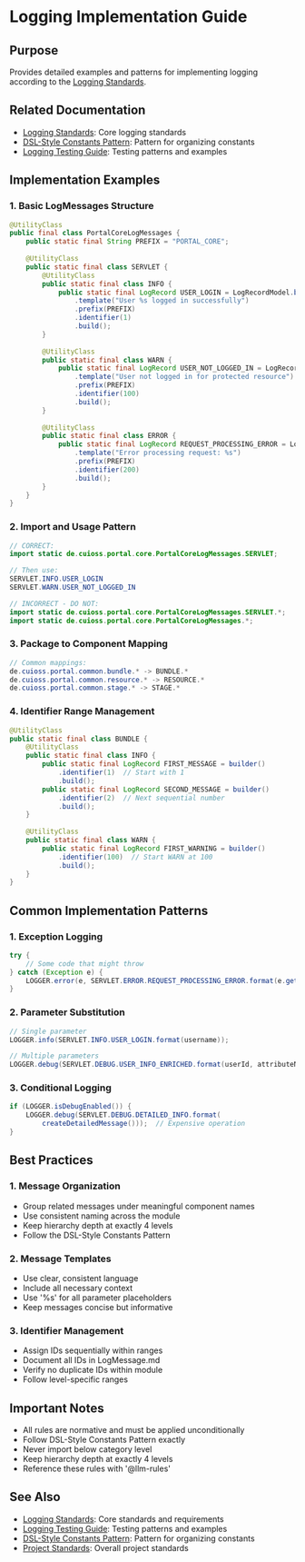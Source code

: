 # Logging Implementation Guide

## Purpose
Provides detailed examples and patterns for implementing logging according to the [Logging Standards](../core/standards/logging-standards.md).

## Related Documentation
- [Logging Standards](../core/standards/logging-standards.md): Core logging standards
- [DSL-Style Constants Pattern](./dsl-style-constants.md): Pattern for organizing constants
- [Logging Testing Guide](../testing/logging-testing.md): Testing patterns and examples

## Implementation Examples

### 1. Basic LogMessages Structure
```java
@UtilityClass
public final class PortalCoreLogMessages {
    public static final String PREFIX = "PORTAL_CORE";
    
    @UtilityClass
    public static final class SERVLET {
        @UtilityClass
        public static final class INFO {
            public static final LogRecord USER_LOGIN = LogRecordModel.builder()
                .template("User %s logged in successfully")
                .prefix(PREFIX)
                .identifier(1)
                .build();
        }
        
        @UtilityClass
        public static final class WARN {
            public static final LogRecord USER_NOT_LOGGED_IN = LogRecordModel.builder()
                .template("User not logged in for protected resource")
                .prefix(PREFIX)
                .identifier(100)
                .build();
        }
        
        @UtilityClass
        public static final class ERROR {
            public static final LogRecord REQUEST_PROCESSING_ERROR = LogRecordModel.builder()
                .template("Error processing request: %s")
                .prefix(PREFIX)
                .identifier(200)
                .build();
        }
    }
}
```

### 2. Import and Usage Pattern
```java
// CORRECT:
import static de.cuioss.portal.core.PortalCoreLogMessages.SERVLET;

// Then use:
SERVLET.INFO.USER_LOGIN
SERVLET.WARN.USER_NOT_LOGGED_IN

// INCORRECT - DO NOT:
import static de.cuioss.portal.core.PortalCoreLogMessages.SERVLET.*;
import static de.cuioss.portal.core.PortalCoreLogMessages.*;
```

### 3. Package to Component Mapping
```java
// Common mappings:
de.cuioss.portal.common.bundle.* -> BUNDLE.*
de.cuioss.portal.common.resource.* -> RESOURCE.*
de.cuioss.portal.common.stage.* -> STAGE.*
```

### 4. Identifier Range Management
```java
@UtilityClass
public static final class BUNDLE {
    @UtilityClass
    public static final class INFO {
        public static final LogRecord FIRST_MESSAGE = builder()
            .identifier(1)  // Start with 1
            .build();
        public static final LogRecord SECOND_MESSAGE = builder()
            .identifier(2)  // Next sequential number
            .build();
    }
    
    @UtilityClass
    public static final class WARN {
        public static final LogRecord FIRST_WARNING = builder()
            .identifier(100)  // Start WARN at 100
            .build();
    }
}
```

## Common Implementation Patterns

### 1. Exception Logging
```java
try {
    // Some code that might throw
} catch (Exception e) {
    LOGGER.error(e, SERVLET.ERROR.REQUEST_PROCESSING_ERROR.format(e.getMessage()));
}
```

### 2. Parameter Substitution
```java
// Single parameter
LOGGER.info(SERVLET.INFO.USER_LOGIN.format(username));

// Multiple parameters
LOGGER.debug(SERVLET.DEBUG.USER_INFO_ENRICHED.format(userId, attributeName));
```

### 3. Conditional Logging
```java
if (LOGGER.isDebugEnabled()) {
    LOGGER.debug(SERVLET.DEBUG.DETAILED_INFO.format(
        createDetailedMessage()));  // Expensive operation
}
```

## Best Practices

### 1. Message Organization
- Group related messages under meaningful component names
- Use consistent naming across the module
- Keep hierarchy depth at exactly 4 levels
- Follow the DSL-Style Constants Pattern

### 2. Message Templates
- Use clear, consistent language
- Include all necessary context
- Use '%s' for all parameter placeholders
- Keep messages concise but informative

### 3. Identifier Management
- Assign IDs sequentially within ranges
- Document all IDs in LogMessage.md
- Verify no duplicate IDs within module
- Follow level-specific ranges

## Important Notes
- All rules are normative and must be applied unconditionally
- Follow DSL-Style Constants Pattern exactly
- Never import below category level
- Keep hierarchy depth at exactly 4 levels
- Reference these rules with '@llm-rules'

## See Also
- [Logging Standards](../core/standards/logging-standards.md): Core standards and requirements
- [Logging Testing Guide](../testing/logging-testing.md): Testing patterns and examples
- [DSL-Style Constants Pattern](./dsl-style-constants.md): Pattern for organizing constants
- [Project Standards](../core/standards/project-standards.md): Overall project standards
